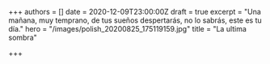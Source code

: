 +++
authors = []
date = 2020-12-09T23:00:00Z
draft = true
excerpt = "Una mañana, muy temprano, de tus sueños despertarás, no lo sabrás, este es tu día."
hero = "/images/polish_20200825_175119159.jpg"
title = "La ultima sombra"

+++

